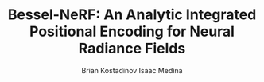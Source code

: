 ---
paperId: 47
author: Brian Kostadinov Isaac Medina
publicationauthor: Isaac Medina, B. K.
title: "Bessel-NeRF: An Analytic Integrated Positional Encoding for Neural Radiance Fields"
pdf: Brian_Isaac.pdf
poster: --
alt: --
type: Oral
topic: Representation Learning
subtopic: Deep Learning Architectures and Techniques
link: https://research.latinxinai.org/papers/neurips/2023/pdf/Brian_Isaac.pdf
conference: cvpr
year: 2023
tags: cvpr-2023-ea
location: Vancouver, Canada
---